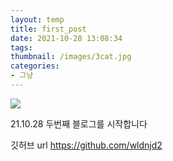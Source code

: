 ```yaml
---
layout: temp
title: first_post
date: 2021-10-28 13:08:34
tags:
thumbnail: /images/3cat.jpg
categories: 
- 그냥
---
```

![](/images/3cat.jpg)

21.10.28
두번째 블로그를 시작합니다

깃허브 url
https://github.com/wldnjd2


